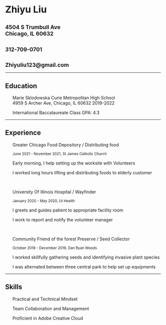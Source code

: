 <!DOCTYPE html>
<html lang="en">
<head>
 <meta charset="UTF-8">
 <meta http-equiv="X-UA-Compatible" content="IE=edge">
 <meta name="viewport" content="width=device-wideth, initial-scale=1.0">
</head>
<title>LinkMe.Resume</title>

<body>
    <p1>
    <h1 style="font-size:30px;"><b>Zhiyu Liu </b></h1>
    <h2 style="font-size:21px;"><small>4504 S Trumbull Ave<br>
        Chicago, IL 60632
    </small></h2>
    <h1 style="font-size:21px;"><small>312-709-0701</small></h1>
    <h1 style="font-size:21px;"><small>Zhiyuliu123@gmail.com</small></h1>
    </p1>
    <hr>
    <h2><large><b>Education</b></large></h2>
    <ul>
        Marie Sklodowska Curie Metropolitan High School<br>
        4959 S Archer Ave, Chicago, IL 60632
        2019-2022
    </ul>
    <ul>
        International Baccalaureate Class
        GPA: 4.3
    </ul>
    <hr>
    <h2><large><b>Experience</b></large></h2>
    <ul>Greater Chicago Food Depository / Distributing food</ul>
    <ul><small>June 2021 - November 2021, St James Catholic Church</small></ul>
    <ul>Early morning, I help setting up the worksite with Volunteers</ul>
    <ul>I worked long hours lifting and distributing foods to elderly customer</ul>
    <br>
    <ul>University Of Illinois Hospital / Wayfinder</ul>
    <ul><small>January 2020 - May 2020,  UI Health</small></ul>
    <ul>I greets and guides patient to appropriate facility room </ul>
    <ul>I work to report and notify the volunteer manager</ul>
    <br>
    <ul>Community Friend of the forest Preserve / Seed Collector </ul>
    <ul><small>October 2018 - December 2019, Dan Ryan Woods</small></ul>
    <ul>I worked skillfully gathering seeds and identifying invasive plant species</ul>
    <ul>I was alternated between three central park to help set up equipments</ul>
    <hr>
    <h2><large><b>Skills</b></large></h2>
    <ul>Practical and Technical Mindset</ul>
    <ul>Team Collaboration and Management </ul>
    <ul>Proficient in Adobe Creative Cloud</ul>

       







</body>
</html>
